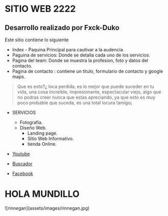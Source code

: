 # SITIO WEB 2222
## Desarrollo realizado por Fxck-Duko
Este sitio contiene lo siguiente 
- Index - Paquina Principal para cautivar a la audencia.
- Paguina de servicios: Donde se detalla cada uno de los servicios.
- Pagina del team: Donde se muestra la profesion, foto y datos del contacto.
- Pagina de contacto : contiene un titulo, formulario de contacto y google maps.

> Que es esto?¿ loca perdida, es lo mejor que puede suceder en tu vida, una cosa increible, impresionante, espectacular viejo, algo que no podras creer nunca que estas apreciando, ya que esto es muy poco probable que suceda, es una total locura !amigo¡


* SERVICIOS
    * Fotografia.
    * Diseño Web.
        * Landing page.
        * Sitio Web Informativo.
        * tienda Online.

* [Youtube](https://www.youtube.com)
* [Buscador](https://www.google.co.ve/?hl=es)
* [Facebook](https://www.facebook.com/?locale=es_LA)

<h1> HOLA MUNDILLO </h1>
![rinnegan](assets/images/rinnegan.jpg)